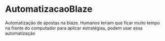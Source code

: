 # AutomatizacaoBlaze
Automatização de apostas na blaze. Humanos teriam que ficar muito tempo na frente do computador para aplicar estratégias, podem usar essa automatização
